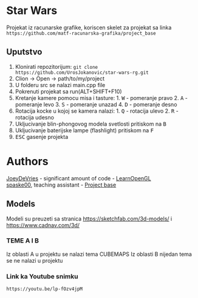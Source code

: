 # Star Wars
Projekat iz racunarske grafike, koriscen skelet za projekat sa linka `https://github.com/matf-racunarska-grafika/project_base`

## Uputstvo
1. Klonirati repozitorijum: `git clone https://github.com/UrosJokanovic/star-wars-rg.git`
2. Clion -> Open -> path/to/my/project
3. U folderu src se nalazi main.cpp file
4. Pokrenuti projekat sa run(ALT+SHIFT+F10)
5. Kretanje kamere pomocu misa i tasture: 1. <kbd>W</kbd> - pomeranje pravo
                                          2. <kbd>A</kbd> - pomeranje levo
                                          3. <kbd>S</kbd> - pomeranje unazad
                                          4. <kbd>D</kbd> - pomeranje desno
6. Rotacija kocke u kojoj se kamera nalazi: 1. <kbd>Q</kbd> - rotacija ulevo
                                             2. <kbd>R</kbd> - rotacija udesno
7. Ukljucivanje blin-phongovog modela svetlosti pritiskom na <kbd>B</kbd>
8. Ukljucivanje baterijske lampe (flashlight) pritiskom na <kbd>F</kbd>
9. <kbd>ESC</kbd> gasenje projekta

# Authors

[JoeyDeVries](https://github.com/JoeyDeVries/) - significant amount of code - [LearnOpenGL](https://github.com/JoeyDeVries/LearnOpenGL)  
[spaske00](https://github.com/spaske00), teaching assistant - [Project base](https://github.com/matf-racunarska-grafika/project_base/)


## Models
Modeli su preuzeti sa stranica https://sketchfab.com/3d-models/ i https://www.cadnav.com/3d/ 

### TEME A I B
Iz oblasti A u projektu se nalazi tema CUBEMAPS
Iz oblasti B nijedan tema se ne nalazi u projektu

### Link ka Youtube snimku
`https://youtu.be/lp-fOzv4jpM`